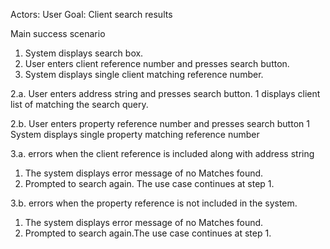 Actors: User
Goal: Client search results

Main success scenario

1. System displays search box.
2. User enters client reference number and presses search button.
3. System displays single client matching reference number.

2.a. User enters address string and presses search button.
1 displays client list of matching the search query.

2.b. User enters property reference number and presses search button
1 System displays single property matching reference number

3.a. errors when the client reference is included along with address string
1. The system displays error message of no Matches found.
2. Prompted to search again. The use case continues at step 1.

3.b. errors when the property reference is not included in the system.
1. The system displays error message of no Matches found.
2. Prompted to search again.The use case continues at step 1.

